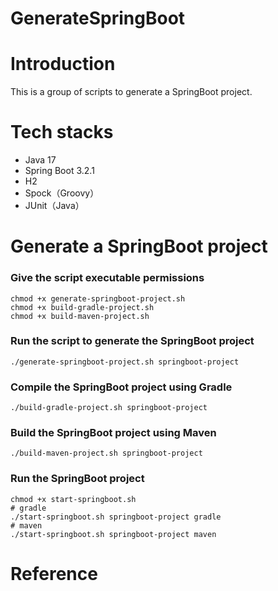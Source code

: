 GenerateSpringBoot
=====

# Introduction

This is a group of scripts to generate a SpringBoot project.

# Tech stacks

- Java 17
- Spring Boot 3.2.1
- H2
- Spock（Groovy）
- JUnit（Java）

# Generate a SpringBoot project

### Give the script executable permissions

```shell
chmod +x generate-springboot-project.sh
chmod +x build-gradle-project.sh
chmod +x build-maven-project.sh
```

### Run the script to generate the SpringBoot project

```shell
./generate-springboot-project.sh springboot-project
```

### Compile the SpringBoot project using Gradle

```shell
./build-gradle-project.sh springboot-project
```

### Build the SpringBoot project using Maven

```shell
./build-maven-project.sh springboot-project
```

### Run the SpringBoot project

```shell
chmod +x start-springboot.sh
# gradle
./start-springboot.sh springboot-project gradle
# maven
./start-springboot.sh springboot-project maven
```

# Reference

